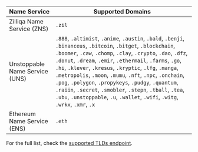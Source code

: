 | Name Service                   | Supported Domains                                                                                                                                                                                                                                                                                                                                                                                              |
| ------------------------------ | -------------------------------------------------------------------------------------------------------------------------------------------------------------------------------------------------------------------------------------------------------------------------------------------------------------------------------------------------------------------------------------------------------------- |
| Zilliqa Name Service (ZNS)     | `.zil` |
| Unstoppable Name Service (UNS) | `.888`, `.altimist`, `.anime`, `.austin`, `.bald`, `.benji`, `.binanceus`, `.bitcoin`, `.bitget`, `.blockchain`, `.boomer`, `.caw`, `.chomp`, `.clay`, `.crypto`, `.dao`, `.dfz`, `.donut`, `.dream`, `.emir`, `.ethermail`, `.farms`, `.go`, `.hi`, `.klever`, `.kresus`, `.kryptic`, `.lfg`, `.manga`, `.metropolis`, `.moon`, `.mumu`, `.nft`, `.npc`, `.onchain`,  `.pog`, `.polygon`, `.propykeys`, `.pudgy`, `.quantum`, `.raiin`, `.secret`, `.smobler`, `.stepn`, `.tball`, `.tea`, `.ubu`, `.unstoppable`, `.u`, `.wallet`, `.wifi`, `.witg`, `.wrkx`, `.xmr`, `.x` |
| Ethereum Name Service (ENS)    | `.eth` |

For the full list, check the [supported TLDs endpoint](https://api.unstoppabledomains.com/resolve/supported_tlds).
